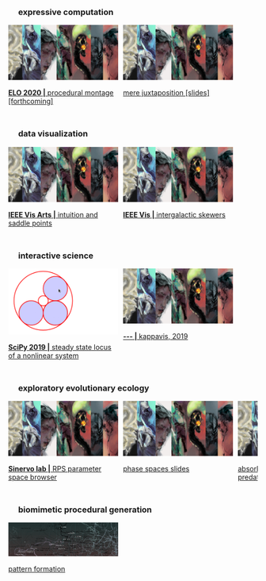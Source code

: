 <style>
/* https://uxdesign.cc/creating-horizontal-scrolling-containers-the-right-way-css-grid-c256f64fc585 */
  
.container {
  display: grid;
  grid-template-columns: 20px 1fr 20px;
  max-width: 850px;
}
.container > * {
  grid-column: 2 / -2;
}
.container > .full {
  grid-column: 1 / -1;
  overflow-x: scroll;
}
.container > .full::-webkit-scrollbar {
  display: none;
}
.container h3 {
  padding: 10px 0 0 0;
}

.filmstrip {
  display: grid;
  grid-gap: 10px;
  grid-template-columns: repeat(6, calc((100% / 2) - 30px));
}
.filmstrip a:hover {
  text-decoration: none;
  font-weight: bold;
}
</style>

<div class="container">
  
  <h3>expressive computation</h3>  
  <div class="filmstrip full">
    <a href="#montage">
      <img src="../assets/blog/card.jpg" />
      <p><strong>ELO 2020 |</strong> procedural montage [forthcoming]</p>
    </a>
    <a href="#juxtaposition">
      <img src="../assets/blog/card.jpg" />
  	  <p>mere juxtaposition [slides]</p>
    </a>
  </div>

  <h3>data visualization</h3>
  <div class="filmstrip full">
    <a href="#">
      <img src="../assets/blog/card.jpg" />
  	  <p><strong>IEEE Vis Arts |</strong> intuition and saddle points</p>
    </a>
    <a href="#">
      <img src="../assets/blog/card.jpg" />
  	  <p><strong>IEEE Vis |</strong> intergalactic skewers</p>
  </a>
  </div>

  <h3>interactive science</h3>
  <div class="filmstrip full">
    <a href="#">
      <img src="../assets/blog/2017-03-20 12s.gif" />
      <p><strong>SciPy 2019 |</strong> steady state locus of a nonlinear system</p>
    </a>
    <a href="#">
      <img src="../assets/blog/card.jpg" />
  	  <p><strong>--- |</strong> kappavis, 2019</p>
    </a>
  </div>

  <h3>exploratory evolutionary ecology</h3>
  <div class="filmstrip full">
    <a href="#">
      <img src="../assets/blog/card.jpg" />
  	  <p><strong>Sinervo lab |</strong> RPS parameter space browser</p>
    </a>
    <a href="#">
      <img src="../assets/blog/card.jpg" />
  	  <p>phase spaces slides</p>
    </a>
    <a href="#">
      <img src="../assets/blog/card.jpg" />
  	  <p>absorbing states in spatialized predator-prey</p>
    </a>
  </div>

  <h3>biomimetic procedural generation</h3>
  <div class="filmstrip full">
    <a href="#">
      <img src="../assets/blog/roads.png" />
  	  <p>pattern formation</p>
    </a>
  </div>

</div>